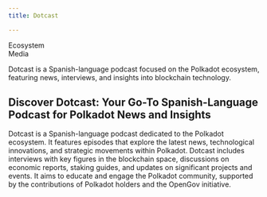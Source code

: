 ```yaml
---
title: Dotcast

---
```

Ecosystem  
 Media  

Dotcast is a Spanish-language podcast focused on the Polkadot ecosystem, featuring news, interviews, and insights into blockchain technology.


Discover Dotcast: Your Go-To Spanish-Language Podcast for Polkadot News and Insights
------------------------------------------------------------------------------------

Dotcast is a Spanish-language podcast dedicated to the Polkadot ecosystem. It features episodes that explore the latest news, technological innovations, and strategic movements within Polkadot. Dotcast includes interviews with key figures in the blockchain space, discussions on economic reports, staking guides, and updates on significant projects and events. It aims to educate and engage the Polkadot community, supported by the contributions of Polkadot holders and the OpenGov initiative.
